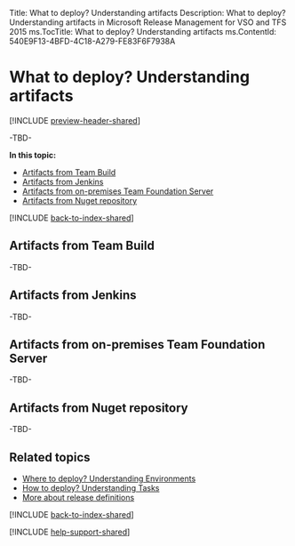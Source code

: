 Title: What to deploy? Understanding artifacts
Description: What to deploy? Understanding artifacts in Microsoft Release Management for VSO and TFS 2015
ms.TocTitle: What to deploy? Understanding artifacts
ms.ContentId: 540E9F13-4BFD-4C18-A279-FE83F6F7938A

# What to deploy? Understanding artifacts

[!INCLUDE [preview-header-shared](../_shared/preview-header-shared.md)]

-TBD-

**In this topic:**

 * [Artifacts from Team Build](#teambuild)
 * [Artifacts from Jenkins](#jenkins)
 * [Artifacts from on-premises Team Foundation Server](#onpremtfs)
 * [Artifacts from Nuget repository](#nuget)
 
[!INCLUDE [back-to-index-shared](../_shared/back-to-index-shared.md)]

<a name="teambuild"></a>
## Artifacts from Team Build

-TBD-

<a name="jenkins"></a>
## Artifacts from Jenkins

-TBD-

<a name="onpremtfs"></a>
## Artifacts from on-premises Team Foundation Server

-TBD-

<a name="nuget"></a>
## Artifacts from Nuget repository

-TBD-

## Related topics

 * [Where to deploy? Understanding Environments](understanding-environments.md)
 * [How to deploy? Understanding Tasks](understanding-tasks.md)
 * [More about release definitions](more-release-definition.md)

[!INCLUDE [back-to-index-shared](../_shared/back-to-index-shared.md)]
 
[!INCLUDE [help-support-shared](../_shared/help-support-shared.md)]
